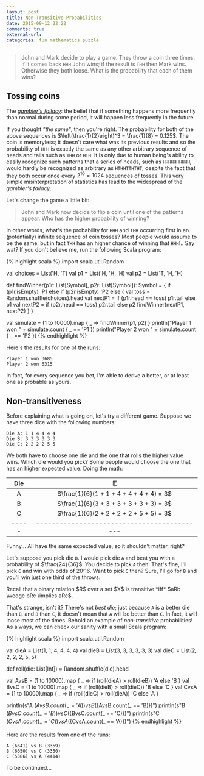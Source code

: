 ```yaml
---
layout: post
title: Non-Transitive Probabilities
date: 2015-09-12 22:22
comments: true
external-url:
categories: fun mathematics puzzle
---
```


> John and Mark decide to play a game. They throw a coin three times. If it comes back `HHH` John wins; if the result is `THH` then Mark wins. Otherwise they both loose. What is the probability that each of them wins?

## Tossing coins

<div class="sidenote" markdown="1">

The *[gambler's fallacy](https://en.wikipedia.org/wiki/Gambler%27s_fallacy)*: the belief that if something happens more frequently than normal during some period, it will happen less frequently in the future.

</div>

If you thought *"the same"*, then you're right. The probability for both of the above sequences is $\left(\frac{1}{2}\right)^3 = \frac{1}{8} = 0.125$. The coin is memoryless; it doesn't care what was its previous results and so the probability of `HHH` is exactly the same as any other arbitrary sequence of heads and tails such as `THH` or `HTH`. It is only due to human being's ability to easily recognize such patterns that a series of heads, such as `HHHHHHHHHH`, would hardly be recognized as arbitrary as `HTHHTTHTHT`, despite the fact that they both occur once every $2^{10} = 1024$ sequences of tosses. This very simple misinterpretation of statistics has lead to the widespread of the *gambler's fallacy*.

Let's change the game a little bit:

> John and Mark now decide to flip a coin until one of the patterns appear. Who has the higher probability of winning?

In other words, what's the probability for `HHH` and `THH` occurring first in an (potentially) infinite sequence of coin tosses? Most people would assume to be the same, but in fact `THH` has an higher chance of winning that `HHH`!.. Say wat? If you don't believe me, run the following Scala program:

{% highlight scala %}
import scala.util.Random

val choices = List('H, 'T)
val p1 = List('H, 'H, 'H)
val p2 = List('T, 'H, 'H)

def findWinner(p1r: List[Symbol], p2r: List[Symbol]): Symbol = {
  if (p1r.isEmpty) 'P1
  else if (p2r.isEmpty) 'P2
  else {
    val toss = Random.shuffle(choices).head
    val nextP1 = if (p1r.head == toss) p1r.tail else p1
    val nextP2 = if (p2r.head == toss) p2r.tail else p2
    findWinner(nextP1, nextP2)
  }
}

val simulate = (1 to 10000).map { _ => findWinner(p1, p2) }
println("Player 1 won " + simulate.count { _ == 'P1 })
println("Player 2 won " + simulate.count { _ == 'P2 })
{% endhighlight %}

Here's the results for one of the runs:

    Player 1 won 3685
    Player 2 won 6315

In fact, for every sequence you bet, I'm able to derive a better, or at least one as probable as yours.

## Non-transitiveness

Before explaining what is going on, let's try a different game. Suppose we have three dice with the following numbers:

    Die A: 1 1 4 4 4 4
    Die B: 3 3 3 3 3 3
    Die C: 2 2 2 2 5 5

We both have to choose one die and the one that rolls the higher value wins. Which die would you pick? Some people would choose the one that has an higher expected value. Doing the math:

| Die | $\mathbb{E}$                              |
|:---:|:-----------------------------------------:|
|  A  | $\frac{1}{6}(1 + 1 + 4 + 4 + 4 + 4) = 3$  |
|  B  | $\frac{1}{6}(3 + 3 + 3 + 3 + 3 + 3) = 3$  |
|  C  | $\frac{1}{6}(2 + 2 + 2 + 2 + 5 + 5) = 3$  |
|-----|-------------------------------------------|

Funny... All have the same expected value, so it shouldn't matter, right?

Let's suppose you pick die `B`. I would pick die `A` and beat you with a probability of $\frac{24}{36}$. You decide to pick `A` then. That's fine, I'll pick `C` and win with odds of 20:16. Want to pick `C` then? Sure, I'll go for `B` and you'll win just one third of the throws.

<div class="sidenote" markdown="1">
Recall that a binary relation $R$ over a set $X$ is transitive *iff* $aRb \wedge bRc \implies aRc$.
</div>

That's strange, isn't it? There's not *best die*; just because `A` is a better die than `B`, and `B` than `C`, it doesn't mean that `A` will be better than `C`. In fact, it will loose most of the times. Behold an example of *non-transitive* probabilities! As always, we can check our sanity with a small Scala program:

{% highlight scala %}
import scala.util.Random

val dieA = List(1, 1, 4, 4, 4, 4)
val dieB = List(3, 3, 3, 3, 3, 3)
val dieC = List(2, 2, 2, 2, 5, 5)

def roll(die: List[Int]) = Random.shuffle(die).head

val AvsB = (1 to 10000).map { _ => if (roll(dieA) > roll(dieB)) 'A else 'B }
val BvsC = (1 to 10000).map { _ => if (roll(dieB) > roll(dieC)) 'B else 'C }
val CvsA = (1 to 10000).map { _ => if (roll(dieC) > roll(dieA)) 'C else 'A }

println(s"A (${AvsB.count(_ == 'A)}) vs B (${AvsB.count(_ == 'B)})")
println(s"B (${BvsC.count(_ == 'B)}) vs C (${BvsC.count(_ == 'C)})")
println(s"C (${CvsA.count(_ == 'C)}) vs A (${CvsA.count(_ == 'A)})")
{% endhighlight %}

Here are the results from one of the runs:

    A (6641) vs B (3359)
    B (6650) vs C (3350)
    C (5586) vs A (4414)

To be continued...
